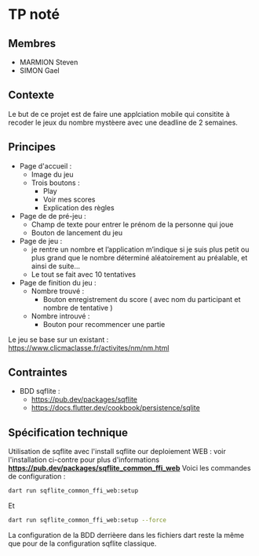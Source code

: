 # TP noté

## Membres

- MARMION Steven
- SIMON Gael

## Contexte

Le but de ce projet est de faire une applciation mobile qui consitite à recoder le jeux du nombre mystèere avec une deadline de 2 semaines.

## Principes

- Page d'accueil :
  - Image du jeu
  - Trois boutons :
    - Play
    - Voir mes scores
    - Explication des règles
- Page de de pré-jeu :
  - Champ de texte pour entrer le prénom de la personne qui joue
  - Bouton de lancement du jeu
- Page de jeu :
  - je rentre un nombre et l’application m’indique si je suis plus petit ou plus grand que le nombre déterminé aléatoirement au préalable, et ainsi de suite...
  - Le tout se fait avec 10 tentatives
- Page de finition du jeu :
  - Nombre trouvé :
    - Bouton enregistrement du score ( avec nom du participant et nombre de tentative )
  - Nombre introuvé :
    - Bouton pour recommencer une partie

Le jeu se base sur un existant : <https://www.clicmaclasse.fr/activites/nm/nm.html>
   
## Contraintes

- BDD sqflite :
  - <https://pub.dev/packages/sqflite>
  - <https://docs.flutter.dev/cookbook/persistence/sqlite>
 
## Spécification technique 

Utilisation de sqflite avec l'install sqflite our deploiement WEB : voir l'installation ci-contre pour plus d'informations **<https://pub.dev/packages/sqflite_common_ffi_web>**
Voici les commandes de configuration :

```bash
dart run sqflite_common_ffi_web:setup
```

Et

```bash
dart run sqflite_common_ffi_web:setup --force
```

La configuration de la BDD derrièere dans les fichiers dart reste la même que pour de la configuration sqflite classique.
